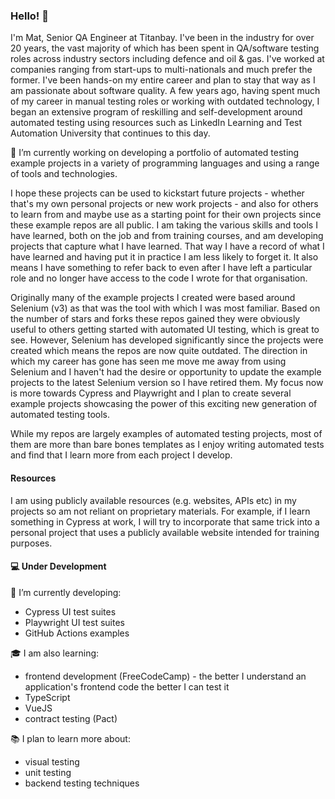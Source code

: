 ### Hello! 👋

I'm Mat, Senior QA Engineer at Titanbay. I've been in the industry for over 20 years, the vast majority of which has 
been spent in QA/software testing roles across industry sectors including defence and oil & gas. I've worked at companies 
ranging from start-ups to multi-nationals and much prefer the former. I've been hands-on my entire career and plan to stay
that way as I am passionate about software quality. A few years ago, having spent much of my career in manual testing roles
or working with outdated technology, I began an extensive program of reskilling and self-development around automated testing 
using resources such as LinkedIn Learning and Test Automation University that continues to this day.

🔭 I’m currently working on developing a portfolio of automated testing example projects in a variety of programming languages 
and using a range of tools and technologies.

I hope these projects can be used to kickstart future projects - whether that's my own personal projects or new work 
projects - and also for others to learn from and maybe use as a starting point for their own projects since these example 
repos are all public. I am taking the various skills and tools I have learned, both on the job and from training courses, 
and am developing projects that capture what I have learned. That way I have a record of what I have learned and having 
put it in practice I am less likely to forget it. It also means I have something to refer back to even after I have left 
a particular role and no longer have access to the code I wrote for that organisation. 

Originally many of the example projects I created were based around Selenium (v3) as that was the tool with which I was most
familiar. Based on the number of stars and forks these repos gained they were obviously useful to others getting started with
automated UI testing, which is great to see. However, Selenium has developed significantly since the projects were created which
means the repos are now quite outdated. The direction in which my career has gone has seen me move me away from using Selenium 
and I haven't had the desire or opportunity to update the example projects to the latest Selenium version so I have retired them. 
My focus now is more towards Cypress and Playwright and I plan to create several example projects showcasing the power of this 
exciting new generation of automated testing tools.

While my repos are largely examples of automated testing projects, most of them are more than bare bones templates as I
enjoy writing automated tests and find that I learn more from each project I develop.

#### Resources

I am using publicly available resources (e.g. websites, APIs etc) in my projects so am not reliant on proprietary materials.
For example, if I learn something in Cypress at work, I will try to incorporate that same trick into a personal project 
that uses a publicly available website intended for training purposes. 

#### 💻 Under Development

:seedling: I’m currently developing:
- Cypress UI test suites
- Playwright UI test suites
- GitHub Actions examples

🎓 I am also learning:
- frontend development (FreeCodeCamp) - the better I understand an application's frontend code the better I can test it
- TypeScript
- VueJS
- contract testing (Pact)

:books: I plan to learn more about:
- visual testing
- unit testing
- backend testing techniques

  
<!--
**mathare/mathare** is a ✨ _special_ ✨ repository because its `README.md` (this file) appears on your GitHub profile.

Here are some ideas to get you started:

- 🔭 I’m currently working on ...
- 🌱 I’m currently learning ...
- 👯 I’m looking to collaborate on ...
- 🤔 I’m looking for help with ...
- 💬 Ask me about ...
- 📫 How to reach me: ...
- 😄 Pronouns: ...
- ⚡ Fun fact: ...
-->
